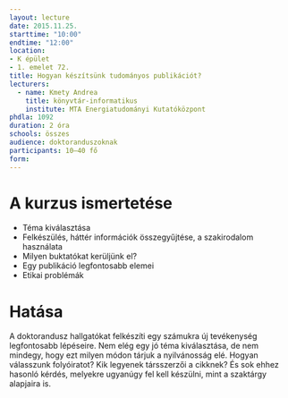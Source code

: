 ```yaml
---
layout: lecture
date: 2015.11.25.
starttime: "10:00"
endtime: "12:00"
location:
- K épület
- 1. emelet 72.
title: Hogyan készítsünk tudományos publikációt?
lecturers:
  - name: Kmety Andrea
    title: könyvtár-informatikus
    institute: MTA Energiatudományi Kutatóközpont
phdla: 1092
duration: 2 óra
schools: összes
audience: doktoranduszoknak
participants: 10–40 fő
form:
---
```


# A kurzus ismertetése

* Téma kiválasztása
* Felkészülés, háttér információk összegyűjtése, a szakirodalom használata
* Milyen buktatókat kerüljünk el?
* Egy publikáció legfontosabb elemei
* Etikai problémák

# Hatása

A doktorandusz hallgatókat felkészíti egy számukra új tevékenység legfontosabb lépéseire. Nem elég egy jó téma kiválasztása, de nem mindegy, hogy ezt milyen módon tárjuk a nyilvánosság elé. Hogyan válasszunk folyóiratot? Kik legyenek társszerzői a cikknek? És sok ehhez hasonló kérdés, melyekre ugyanúgy fel kell készülni, mint a szaktárgy alapjaira is.
